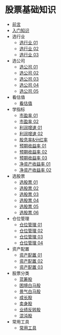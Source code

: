 <!--
 * @Author: XueBaBa
 * @Description: 文件描述~
 * @Date: 2020-12-14 11:14:17
 * @LastEditTime: 2020-12-14 17:33:34
 * @LastEditors: Do not edit
 * @FilePath: /books/SUMMARY.md
-->

# 股票基础知识

-   [前言](README.md)
-   [入门知识](./pages/1-入门知识/1-基础知识.md)
-   选行业
    -   [选行业 01](./pages/2-选行业/2-选股-选行业01.md)
    -   [选行业 02](./pages/2-选行业/2-选股-选行业02.md)
    -   [选行业 03](./pages/2-选行业/2-选股-选行业03.md)
-   选公司
    -   [选公司 01](./pages/3-选公司/3-好公司01.md)
    -   [选公司 02](./pages/3-选公司/3-好公司02.md)
    -   [选公司 03](./pages/3-选公司/3-好公司03.md)
    -   [选公司 04](./pages/3-选公司/3-好公司04.md)
    -   [选公司 05](./pages/3-选公司/3-好公司05.md)
-   看估值
    -   [看估值](./pages/4-看估值/4-好价格.md) 
-   学指标
    -   [市盈率 01](./pages/5-学指标/01市盈率/5-市盈率PE01.md)
    -   [市盈率 02](./pages/5-学指标/01市盈率/5-市盈率PE02.md)
    -   [利润增速 01](./pages/5-学指标/01市盈率/5-市盈率PE03-利润增速.md)
    -   [利润增速 02](./pages/5-学指标/01市盈率/5-市盈率PE04-利润增速.md)
    -   [股息率&分红率](./pages/5-学指标/02股息率&分红率/6-股息率&分红率.md)
    -   [预期收益率 01](./pages/5-学指标/03预期收益率/7-预期收益率01.md)
    -   [预期收益率 02](./pages/5-学指标/03预期收益率/7-预期收益率02.md)
    -   [预期收益率 03](./pages/5-学指标/03预期收益率/7-预期收益率03.md)
    -   [净资产收益率 01](./pages/5-学指标/04净资产收益率/8-净资产收益率01.md)
    -   [净资产收益率 02](./pages/5-学指标/04净资产收益率/8-净资产收益率02.md)
-   选股票
    -   [选股票 01](./pages/6-选股票/9-选股01.md)
    -   [选股票 02](./pages/6-选股票/9-选股02.md)
    -   [选股票 03](./pages/6-选股票/9-选股03.md)
    -   [选股票 04](./pages/6-选股票/9-选股04.md)
    -   [选股票 05](./pages/6-选股票/9-选股05.md)
    -   [选股票 06](./pages/6-选股票/9-选股06.md)
-   仓位管理
    -   [仓位管理 01](./pages/7-仓位管理/仓位管理01.md)
    -   [仓位管理 02](./pages/7-仓位管理/仓位管理02.md)
    -   [仓位管理 03](./pages/7-仓位管理/仓位管理03.md)
    -   [仓位管理 04](./pages/7-仓位管理/仓位管理04.md)
-   资产配置
    -   [资产配置 01](./pages/8-资产配置/均衡配置01.md)
    -   [资产配置 02](./pages/8-资产配置/均衡配置02.md)
    -   [资产配置 03](./pages/8-资产配置/均衡配置03md)
-   股票分类
    -   [蓝筹股](./pages/9-股票分类/蓝筹股.md)
    -   [困境白马股](./pages/9-股票分类/困境白马股.md)
    -   [景气白马股](./pages/9-股票分类/景气白马股.md)
    -   [成长股](./pages/9-股票分类/成长股.md)
    -   [卖身股](./pages/9-股票分类/卖身股.md)
    -   [业绩反转股](./pages/9-股票分类/业绩反转股.md)
    -   [混沌股](./pages/9-股票分类/混沌股.md)
-	常用工具
    -	[常用工具](./pages/常用工具/index.md)
